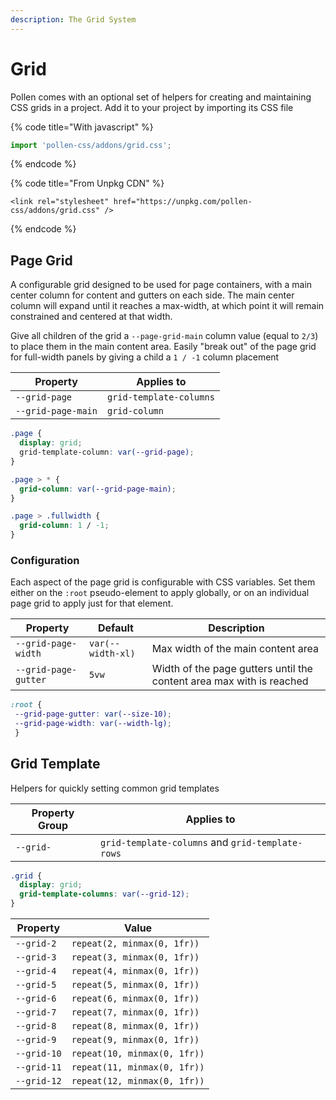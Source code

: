 ```yaml
---
description: The Grid System
---
```


# Grid

Pollen comes with an optional set of helpers for creating and maintaining CSS grids in a project. Add it to your project by importing its CSS file

{% code title="With javascript" %}
```javascript
import 'pollen-css/addons/grid.css';
```
{% endcode %}

{% code title="From Unpkg CDN" %}
```markup
<link rel="stylesheet" href="https://unpkg.com/pollen-css/addons/grid.css" />
```
{% endcode %}

## Page Grid

A configurable grid designed to be used for page containers, with a main center column for content and gutters on each side. The main center column will expand until it reaches a max-width, at which point it will remain constrained and centered at that width.&#x20;

Give all children of the grid a `--page-grid-main` column value (equal to `2/3`) to place them in the main content area. Easily "break out" of the page grid for full-width panels by giving a child a `1 / -1` column placement

| Property           | Applies to              |
| ------------------ | ----------------------- |
| `--grid-page`      | `grid-template-columns` |
| `--grid-page-main` | `grid-column`           |

```css
.page {
  display: grid;
  grid-template-column: var(--grid-page);
}

.page > * {
  grid-column: var(--grid-page-main);
}

.page > .fullwidth {
  grid-column: 1 / -1;
}
```

### Configuration

Each aspect of the page grid is configurable with CSS variables. Set them either on the `:root` pseudo-element to apply globally, or on an individual page grid to apply just for that element.

| Property             | Default           | Description                                                          |
| -------------------- | ----------------- | -------------------------------------------------------------------- |
| `--grid-page-width`  | `var(--width-xl)` | Max width of the main content area                                   |
| `--grid-page-gutter` | `5vw`             | Width of the page gutters until the content area max with is reached |

```css
:root {
 --grid-page-gutter: var(--size-10);
 --grid-page-width: var(--width-lg);
 }
```

## Grid Template

Helpers for quickly setting common grid templates

| Property Group | Applies to                                       |
| -------------- | ------------------------------------------------ |
| `--grid-`      | `grid-template-columns` and `grid-template-rows` |

```css
.grid {
  display: grid;
  grid-template-columns: var(--grid-12);
}
```

| Property    | Value                        |
| ----------- | ---------------------------- |
| `--grid-2`  | `repeat(2, minmax(0, 1fr))`  |
| `--grid-3`  | `repeat(3, minmax(0, 1fr))`  |
| `--grid-4`  | `repeat(4, minmax(0, 1fr))`  |
| `--grid-5`  | `repeat(5, minmax(0, 1fr))`  |
| `--grid-6`  | `repeat(6, minmax(0, 1fr))`  |
| `--grid-7`  | `repeat(7, minmax(0, 1fr))`  |
| `--grid-8`  | `repeat(8, minmax(0, 1fr))`  |
| `--grid-9`  | `repeat(9, minmax(0, 1fr))`  |
| `--grid-10` | `repeat(10, minmax(0, 1fr))` |
| `--grid-11` | `repeat(11, minmax(0, 1fr))` |
| `--grid-12` | `repeat(12, minmax(0, 1fr))` |
